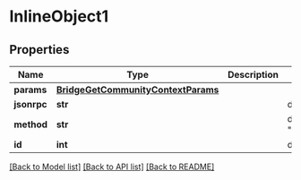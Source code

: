 # InlineObject1

## Properties
Name | Type | Description | Notes
------------ | ------------- | ------------- | -------------
**params** | [**BridgeGetCommunityContextParams**](BridgeGetCommunityContextParams.md) |  | 
**jsonrpc** | **str** |  | defaults to "2.0"
**method** | **str** |  | defaults to "bridge.get_community_context"
**id** | **int** |  | defaults to 1

[[Back to Model list]](../README.md#documentation-for-models) [[Back to API list]](../README.md#documentation-for-api-endpoints) [[Back to README]](../README.md)



